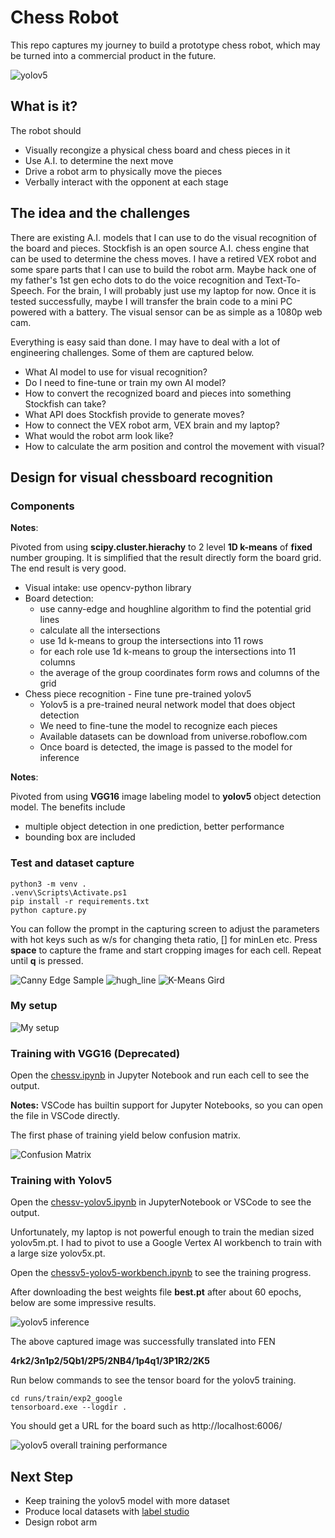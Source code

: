 # Chess Robot

This repo captures my journey to build a prototype chess robot, which may be
turned into a commercial product in the future.

![yolov5][6]

## What is it?

The robot should

 * Visually recongize a physical chess board and chess pieces in it
 * Use A.I. to determine the next move
 * Drive a robot arm to physically move the pieces
 * Verbally interact with the opponent at each stage

## The idea and the challenges

There are existing A.I. models that I can use to do the visual recognition of
the board and pieces. Stockfish is an open source A.I. chess engine that can be
used to determine the chess moves. I have a retired VEX robot and some spare
parts that I can use to build the robot arm. Maybe hack one of my father's
1st gen echo dots to do the voice recognition and Text-To-Speech. For the
brain, I will probably just use my laptop for now. Once it is tested
successfully, maybe I will transfer the brain code to a mini PC powered with a
battery. The visual sensor can be as simple as a 1080p web cam.

Everything is easy said than done. I may have to deal with a lot of engineering
challenges. Some of them are captured below.

 * What AI model to use for visual recognition?
 * Do I need to fine-tune or train my own AI model?
 * How to convert the recognized board and pieces into something Stockfish can take?
 * What API does Stockfish provide to generate moves?
 * How to connect the VEX robot arm, VEX brain and my laptop?
 * What would the robot arm look like?
 * How to calculate the arm position and control the movement with visual? 

## Design for visual chessboard recognition

### Components

**Notes**:

Pivoted from using **scipy.cluster.hierachy** to 2 level **1D k-means** of
**fixed** number grouping. It is simplified that the result directly form the
board grid. The end result is very good.

 * Visual intake: use opencv-python library
 * Board detection:
   * use canny-edge and houghline algorithm to find the potential grid lines
   * calculate all the intersections
   * use 1d k-means to group the intersections into 11 rows
   * for each role use 1d k-means to group the intersections into 11 columns
   * the average of the group coordinates form rows and columns of the grid
 * Chess piece recognition - Fine tune pre-trained yolov5
   * Yolov5 is a pre-trained neural network model that does object detection
   * We need to fine-tune the model to recognize each pieces
   * Available datasets can be download from universe.roboflow.com
   * Once board is detected, the image is passed to the model for inference

**Notes**:

Pivoted from using **VGG16** image labeling model to **yolov5** object detection model. The benefits include
* multiple object detection in one prediction, better performance
* bounding box are included

### Test and dataset capture

```
python3 -m venv .
.venv\Scripts\Activate.ps1
pip install -r requirements.txt
python capture.py
```
You can follow the prompt in the capturing screen to adjust the parameters with
hot keys such as w/s for changing theta ratio, [] for minLen etc. Press
**space** to capture the frame and start cropping images for each cell. Repeat
until **q** is pressed.

![Canny Edge Sample][2] ![hugh_line][3] ![K-Means Gird][4]

### My setup
![My setup][1]

### Training with VGG16 (Deprecated)

Open the [chessv.ipynb](./chessv.ipynb) in Jupyter Notebook and run each cell
to see the output.

**Notes:**
VSCode has builtin support for Jupyter Notebooks, so you can open the file in
VSCode directly.

The first phase of training yield below confusion matrix.

![Confusion Matrix][5]

### Training with Yolov5

Open the [chessv-yolov5.ipynb](./chessv-yolov5.ipynb) in JupyterNotebook or
VSCode to see the output.

Unfortunately, my laptop is not powerful enough to train the median sized
yolov5m.pt. I had to pivot to use a Google Vertex AI workbench to train with a
large size yolov5x.pt.

Open the [chessv5-yolov5-workbench.ipynb](./chessv-yolov5-workbench.ipynb) to
see the training progress.

After downloading the best weights file **best.pt** after about 60 epochs,
below are some impressive results.

![yolov5 inference][6]

The above captured image was successfully translated into FEN

**4rk2/3n1p2/5Qb1/2P5/2NB4/1p4q1/3P1R2/2K5**

Run below commands to see the tensor board for the yolov5 training.

```
cd runs/train/exp2_google
tensorboard.exe --logdir .
```
You should get a URL for the board such as http://localhost:6006/

![yolov5 overall training performance][7]

## Next Step

 - Keep training the yolov5 model with more dataset
 - Produce local datasets with [label studio](https://labelstud.io/)
 - Design robot arm

[1]: images/my_setup.jpg "My Setup"
[2]: images/sample_canny_edge.jpg
[3]: images/hough_line.jpg
[4]: images/k-mean-grid.jpg
[5]: images/vgg16_confusion_matrix.png "Confusion Matrix"
[6]: images/yolov5_inference2.jpg
[7]: images/yolov5_training_performance.PNG "Yolov5 Training Performance"
